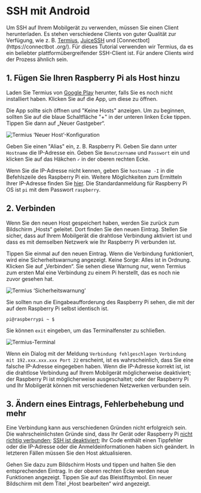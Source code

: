 # SSH mit Android

Um SSH auf Ihrem Mobilgerät zu verwenden, müssen Sie einen Client herunterladen. Es stehen verschiedene Clients von guter Qualität zur Verfügung, wie z. B. [Termius](http://www.termius.com), [JuiceSSH](https://juicessh.com/) und [Connectbot](https://connectbot .org/). Für dieses Tutorial verwenden wir Termius, da es ein beliebter plattformübergreifender SSH-Client ist. Für andere Clients wird der Prozess ähnlich sein.


## 1. Fügen Sie Ihren Raspberry Pi als Host hinzu

Laden Sie Termius von [Google Play](https://play.google.com/store/apps/details?id=com.server.auditor.ssh.client) herunter, falls Sie es noch nicht installiert haben. Klicken Sie auf die App, um diese zu öffnen. 

Die App sollte sich öffnen und "Keine Hosts" anzeigen. Um zu beginnen, sollten Sie auf die blaue Schaltfläche "+" in der unteren linken Ecke tippen. Tippen Sie dann auf „Neuer Gastgeber“.

![Termius ‘Neuer Host’-Konfiguration](images/ssh-android-config.png)

Geben Sie einen "Alias" ein, z. B. Raspberry Pi. Geben Sie dann unter `Hostname` die IP-Adresse ein. Geben Sie `Benutzername` und `Passwort` ein und klicken Sie auf das Häkchen `✓` in der oberen rechten Ecke.

Wenn Sie die IP-Adresse nicht kennen, geben Sie `hostname -I` in die Befehlszeile des Raspberry Pi ein. Weitere Möglichkeiten zum Ermitteln Ihrer IP-Adresse finden Sie [hier](../ip-address.md). Die Standardanmeldung für Raspberry Pi OS ist `pi` mit dem Passwort `raspberry`.


## 2. Verbinden

Wenn Sie den neuen Host gespeichert haben, werden Sie zurück zum Bildschirm „Hosts“ geleitet. Dort finden Sie den neuen Eintrag. Stellen Sie sicher, dass auf Ihrem Mobilgerät die drahtlose Verbindung aktiviert ist und dass es mit demselben Netzwerk wie Ihr Raspberry Pi verbunden ist.

Tippen Sie einmal auf den neuen Eintrag. Wenn die Verbindung funktioniert, wird eine Sicherheitswarnung angezeigt. Keine Sorge: Alles ist in Ordnung. Klicken Sie auf „Verbinden“. Sie sehen diese Warnung nur, wenn Termius zum ersten Mal eine Verbindung zu einem Pi herstellt, das es noch nie zuvor gesehen hat.

![Termius ‘Sicherheitswarnung’](images/ssh-android-warning.png)

Sie sollten nun die Eingabeaufforderung des Raspberry Pi sehen, die mit der auf dem Raspberry Pi selbst identisch ist.

```
pi@raspberrypi ~ $
```

Sie können `exit` eingeben, um das Terminalfenster zu schließen.

![Termius-Terminal](images/ssh-android-window.png)

Wenn ein Dialog mit der Meldung `Verbindung fehlgeschlagen Verbindung mit 192.xxx.xxx.xxx Port 22` erscheint, ist es wahrscheinlich, dass Sie eine falsche IP-Adresse eingegeben haben. Wenn die IP-Adresse korrekt ist, ist die drahtlose Verbindung auf Ihrem Mobilgerät möglicherweise deaktiviert; der Raspberry Pi ist möglicherweise ausgeschaltet; oder der Raspberry Pi und Ihr Mobilgerät können mit verschiedenen Netzwerken verbunden sein.


## 3. Ändern eines Eintrags, Fehlerbehebung und mehr

Eine Verbindung kann aus verschiedenen Gründen nicht erfolgreich sein. Die wahrscheinlichsten Gründe sind, dass Ihr Gerät oder Raspberry Pi [nicht richtig verbunden](../../configuration/wireless/wireless-cli.md); [SSH ist deaktiviert](../../configuration/raspi-config.md); Ihr Code enthält einen Tippfehler oder die IP-Adresse oder die Anmeldeinformationen haben sich geändert. In letzteren Fällen müssen Sie den Host aktualisieren.

Gehen Sie dazu zum Bildschirm Hosts und tippen und halten Sie den entsprechenden Eintrag. In der oberen rechten Ecke werden neue Funktionen angezeigt. Tippen Sie auf das Bleistiftsymbol. Ein neuer Bildschirm mit dem Titel „Host bearbeiten“ wird angezeigt.